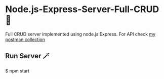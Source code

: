 # Node.js-Express-Server-Full-CRUD 🥷
Full CRUD server implemented using node.js Express.
For API check [my postman collection](https://documenter.getpostman.com/view/12397700/TVmHDz4f)
## Run Server 🪄
$ npm start
